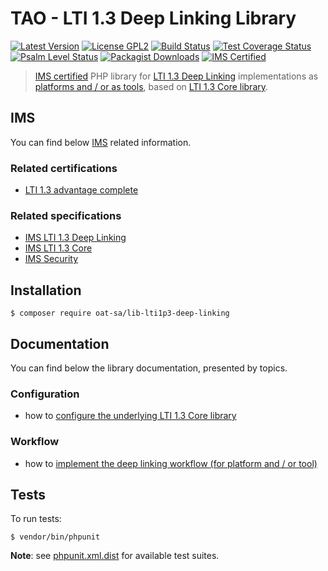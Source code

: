 # TAO - LTI 1.3 Deep Linking Library

[![Latest Version](https://img.shields.io/github/tag/oat-sa/lib-lti1p3-deep-linking.svg?style=flat&label=release)](https://github.com/oat-sa/lib-lti1p3-deep-linking/tags)
[![License GPL2](http://img.shields.io/badge/licence-GPL%202.0-blue.svg)](http://www.gnu.org/licenses/gpl-2.0.html)
[![Build Status](https://github.com/oat-sa/lib-lti1p3-deep-linking/actions/workflows/build.yaml/badge.svg?branch=master)](https://github.com/oat-sa/lib-lti1p3-deep-linking/actions)
[![Test Coverage Status](https://coveralls.io/repos/github/oat-sa/lib-lti1p3-deep-linking/badge.svg?branch=master)](https://coveralls.io/github/oat-sa/lib-lti1p3-deep-linking?branch=master)
[![Psalm Level Status](https://shepherd.dev/github/oat-sa/lib-lti1p3-deep-linking/level.svg)](https://shepherd.dev/github/oat-sa/lib-lti1p3-deep-linking)
[![Packagist Downloads](http://img.shields.io/packagist/dt/oat-sa/lib-lti1p3-deep-linking.svg)](https://packagist.org/packages/oat-sa/lib-lti1p3-deep-linking)
[![IMS Certified](https://img.shields.io/badge/IMS-certified-brightgreen)](https://site.imsglobal.org/certifications/open-assessment-technologies-sa/tao-lti-13-devkit)

> [IMS certified](https://site.imsglobal.org/certifications/open-assessment-technologies-sa/tao-lti-13-devkit) PHP library for [LTI 1.3 Deep Linking](https://www.imsglobal.org/spec/lti-dl/v2p0/) implementations as [platforms and / or as tools](http://www.imsglobal.org/spec/lti/v1p3/#platforms-and-tools), based on [LTI 1.3 Core library](https://github.com/oat-sa/lib-lti1p3-core).

## IMS

You can find below [IMS](https://www.imsglobal.org/) related information.

### Related certifications

- [LTI 1.3 advantage complete](https://site.imsglobal.org/certifications/open-assessment-technologies-sa/tao-lti-13-devkit)

### Related specifications

- [IMS LTI 1.3 Deep Linking](https://www.imsglobal.org/spec/lti-dl/v2p0/)
- [IMS LTI 1.3 Core](http://www.imsglobal.org/spec/lti/v1p3)
- [IMS Security](https://www.imsglobal.org/spec/security/v1p0)

## Installation

```console
$ composer require oat-sa/lib-lti1p3-deep-linking
```

## Documentation

You can find below the library documentation, presented by topics.

### Configuration

- how to [configure the underlying LTI 1.3 Core library](../lib-lti1p3-core/doc/quickstart/configuration.md)

### Workflow

- how to [implement the deep linking workflow (for platform and / or tool)](doc/deep-linking-workflow.md)

## Tests

To run tests:

```console
$ vendor/bin/phpunit
```
**Note**: see [phpunit.xml.dist](https://github.com/oat-sa/lib-lti1p3-deep-linking/blob/master/phpunit.xml.dist) for available test suites.
